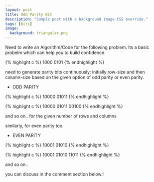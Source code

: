 ```yaml
---
layout: post
title: Odd Parity Bit
description: "Sample post with a background image CSS override."
tags: [bits]
image:
  background: triangular.png
---
```



Need to write an Algorithm/Code for the following problem. Its a basic probelm which can help you to build confidence.

{% highlight c %}
1000
0101
{% endhighlight %}

need to generate parity bits continuously: initially row-size and then column-size based on the given option of odd parity or even parity.

- ODD PARITY

{% highlight c %}
10000
01011
{% endhighlight %}

{% highlight c %}
10000
01011
00100
{% endhighlight %}

and so on.. for the given number of rows and columns

similarly, for even parity too.

- EVEN PARITY

{% highlight c %}
10001
01010
{% endhighlight %}

{% highlight c %}
10001
01010
11011
{% endhighlight %}

and so on..


you can discuss in the comment section below.!
